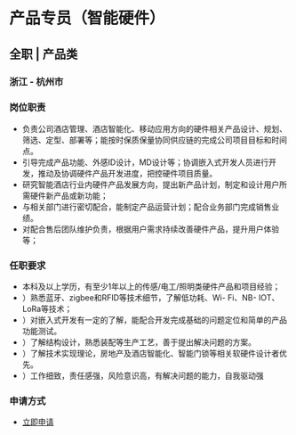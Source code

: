 
# 产品专员（智能硬件）
## 全职  |  产品类
### 浙江 - 杭州市

### 岗位职责
- 负责公司酒店管理、酒店智能化、移动应用方向的硬件相关产品设计、规划、筛选、定型、部署等；能按时保质保量协同供应链的完成公司项目目标和时间点。
- 引导完成产品功能、外感ID设计，MD设计等；协调嵌入式开发人员进行开发，推动及协调硬件产品开发进度，把控硬件项目质量。
- 研究智能酒店行业内硬件产品发展方向，提出新产品计划，制定和设计用户所需硬件新产品或新功能；
- 与相关部门进行密切配合，能制定产品运营计划；配合业务部门完成销售业绩。
- 对配合售后团队维护负责，根据用户需求持续改善硬件产品，提升用户体验等；
### 任职要求
- 本科及以上学历，有至少1年以上的传感/电工/照明类硬件产品和项目经验；
- ）熟悉蓝牙、zigbee和RFID等技术细节，了解低功耗、Wi- Fi、NB- IOT、LoRa等技术；
- ）对嵌入式开发有一定的了解，能配合开发完成基础的问题定位和简单的产品功能测试。
- ）了解结构设计，熟悉装配等生产工艺，善于提出解决问题的方案。
- ）了解技术实现理论，房地产及酒店智能化、智能门锁等相关软硬件设计者优先。
- ）工作细致，责任感强，风险意识高，有解决问题的能力，自我驱动强
### 申请方式
- <a href="mailto:hr@tuya.com?subject=求职简历-产品专员（智能硬件）-来自GitHub">立即申请</a>